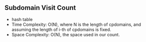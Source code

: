 ## Subdomain Visit Count

* hash table
* Time Complexity: O(N), where N is the length of cpdomains, and assuming the length of i-th of cpdomains is fixed.
* Space Complexity: O(N), the space used in our count.